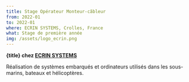 ```yaml
---
title: Stage Opérateur Monteur-câbleur
from: 2022-01
to: 2022-01
where: ECRIN SYSTEMS, Crolles, France
what: Stage de première année
img: /assets/logo_ecrin.png
---
```


**{title} chez [ECRIN SYSTEMS](https://ecrin.com)**

Réalisation de systèmes embarqués et ordinateurs utilisés dans les sous-marins, bateaux et hélicoptères.
